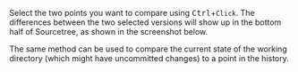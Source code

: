 Select the two points you want to compare using <kbd>Ctrl</kbd>+`Click`. The differences between the two selected versions will show up in the bottom half of Sourcetree, as shown in the screenshot below.

<pic eager src="images/sourcetree_2.png" height="200" />
<p/>

The same method can be used to compare the current state of the working directory (which might have uncommitted changes) to a point in the history.

<pic eager src="images/sourcetree_3.png" height="100" />
<p/>

